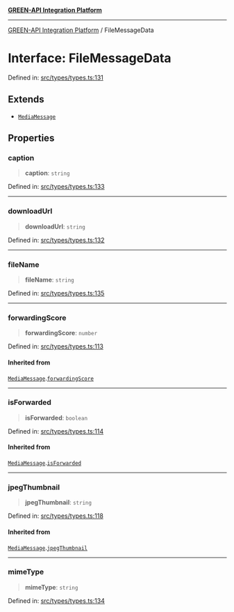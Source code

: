 [**GREEN-API Integration Platform**](../README.md)

***

[GREEN-API Integration Platform](../globals.md) / FileMessageData

# Interface: FileMessageData

Defined in: [src/types/types.ts:131](https://github.com/green-api/greenapi-integration/blob/65d246f492cf703d5fb1135013cb3aaba77514dc/src/types/types.ts#L131)

## Extends

- [`MediaMessage`](MediaMessage.md)

## Properties

### caption

> **caption**: `string`

Defined in: [src/types/types.ts:133](https://github.com/green-api/greenapi-integration/blob/65d246f492cf703d5fb1135013cb3aaba77514dc/src/types/types.ts#L133)

***

### downloadUrl

> **downloadUrl**: `string`

Defined in: [src/types/types.ts:132](https://github.com/green-api/greenapi-integration/blob/65d246f492cf703d5fb1135013cb3aaba77514dc/src/types/types.ts#L132)

***

### fileName

> **fileName**: `string`

Defined in: [src/types/types.ts:135](https://github.com/green-api/greenapi-integration/blob/65d246f492cf703d5fb1135013cb3aaba77514dc/src/types/types.ts#L135)

***

### forwardingScore

> **forwardingScore**: `number`

Defined in: [src/types/types.ts:113](https://github.com/green-api/greenapi-integration/blob/65d246f492cf703d5fb1135013cb3aaba77514dc/src/types/types.ts#L113)

#### Inherited from

[`MediaMessage`](MediaMessage.md).[`forwardingScore`](MediaMessage.md#forwardingscore)

***

### isForwarded

> **isForwarded**: `boolean`

Defined in: [src/types/types.ts:114](https://github.com/green-api/greenapi-integration/blob/65d246f492cf703d5fb1135013cb3aaba77514dc/src/types/types.ts#L114)

#### Inherited from

[`MediaMessage`](MediaMessage.md).[`isForwarded`](MediaMessage.md#isforwarded)

***

### jpegThumbnail

> **jpegThumbnail**: `string`

Defined in: [src/types/types.ts:118](https://github.com/green-api/greenapi-integration/blob/65d246f492cf703d5fb1135013cb3aaba77514dc/src/types/types.ts#L118)

#### Inherited from

[`MediaMessage`](MediaMessage.md).[`jpegThumbnail`](MediaMessage.md#jpegthumbnail)

***

### mimeType

> **mimeType**: `string`

Defined in: [src/types/types.ts:134](https://github.com/green-api/greenapi-integration/blob/65d246f492cf703d5fb1135013cb3aaba77514dc/src/types/types.ts#L134)
